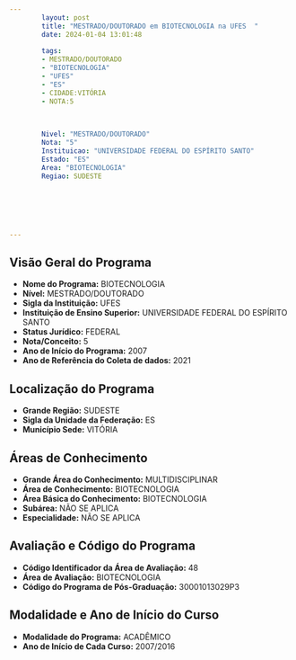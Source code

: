 ```yaml
---
        layout: post
        title: "MESTRADO/DOUTORADO em BIOTECNOLOGIA na UFES  "
        date: 2024-01-04 13:01:48
     
        tags:
        - MESTRADO/DOUTORADO
        - "BIOTECNOLOGIA"
        - "UFES"
        - "ES"
        - CIDADE:VITÓRIA
        - NOTA:5
        
       

        Nivel: "MESTRADO/DOUTORADO"
        Nota: "5"
        Instituicao: "UNIVERSIDADE FEDERAL DO ESPÍRITO SANTO"
        Estado: "ES"
        Area: "BIOTECNOLOGIA"
        Regiao: SUDESTE
        
        
        
        
        
        
---
```

## Visão Geral do Programa
- **Nome do Programa:** BIOTECNOLOGIA
- **Nível:** MESTRADO/DOUTORADO
- **Sigla da Instituição:** UFES
- **Instituição de Ensino Superior:** UNIVERSIDADE FEDERAL DO ESPÍRITO SANTO
- **Status Jurídico:** FEDERAL
- **Nota/Conceito:** 5
- **Ano de Início do Programa:** 2007
- **Ano de Referência do Coleta de dados:** 2021

## Localização do Programa
- **Grande Região:** SUDESTE
- **Sigla da Unidade da Federação:** ES
- **Município Sede:** VITÓRIA

## Áreas de Conhecimento
- **Grande Área do Conhecimento:** MULTIDISCIPLINAR
- **Área de Conhecimento:** BIOTECNOLOGIA
- **Área Básica do Conhecimento:** BIOTECNOLOGIA
- **Subárea:** NÃO SE APLICA
- **Especialidade:** NÃO SE APLICA

## Avaliação e Código do Programa
- **Código Identificador da Área de Avaliação:** 48
- **Área de Avaliação:** BIOTECNOLOGIA
- **Código do Programa de Pós-Graduação:** 30001013029P3


## Modalidade e Ano de Início do Curso
- **Modalidade do Programa:** ACADÊMICO
- **Ano de Início de Cada Curso:** 2007/2016
